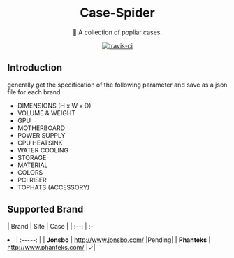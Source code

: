 <h1 align="center">Case-Spider</h1>
<p align="center">🎉 A collection of popliar cases.</p>
<p align="center">
  <a href="https://travis-ci.org/huyinjie/Case-Spider.svg?branch=master"><img src="https://travis-ci.org/huyinjie/Case-Spider.svg?branch=master" alt="travis-ci"></a>
</p>

## Introduction
generally get the specification of the  following parameter and save as a json file for each brand.

<ul>
  <li>DIMENSIONS (H x W x D)</li>
  <li>VOLUME & WEIGHT</li>
  <li>GPU</li>
  <li>MOTHERBOARD</li>
  <li>POWER SUPPLY</li>
  <li>CPU HEATSINK</li>
  <li>WATER COOLING</li>
  <li>STORAGE</li>
  <li>MATERIAL</li>
  <li>COLORS</li>
  <li>PCI RISER</li>
  <li>TOPHATS (ACCESSORY)</li>
</ul>

## Supported Brand

|     Brand    | Site                         | Case |
|     :--:     | :-<li>                         | :-----: |
|  **Jonsbo**  | <http://www.jonsbo.com/>     |Pending|
| **Phanteks** | <http://www.phanteks.com/>   |✓|
